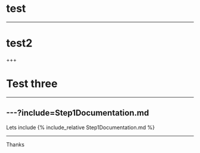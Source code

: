 <!--
$theme: gaia
template: invert
-->



# test

---

# test2
+++

# Test three



---

---?include=Step1Documentation.md
---

Lets include
{% include_relative Step1Documentation.md %}

---
Thanks
